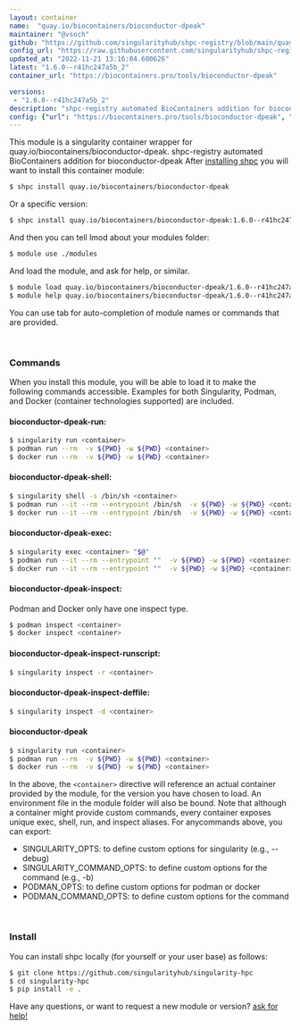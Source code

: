 ```yaml
---
layout: container
name:  "quay.io/biocontainers/bioconductor-dpeak"
maintainer: "@vsoch"
github: "https://github.com/singularityhub/shpc-registry/blob/main/quay.io/biocontainers/bioconductor-dpeak/container.yaml"
config_url: "https://raw.githubusercontent.com/singularityhub/shpc-registry/main/quay.io/biocontainers/bioconductor-dpeak/container.yaml"
updated_at: "2022-11-21 13:16:04.600626"
latest: "1.6.0--r41hc247a5b_2"
container_url: "https://biocontainers.pro/tools/bioconductor-dpeak"

versions:
 - "1.6.0--r41hc247a5b_2"
description: "shpc-registry automated BioContainers addition for bioconductor-dpeak"
config: {"url": "https://biocontainers.pro/tools/bioconductor-dpeak", "maintainer": "@vsoch", "description": "shpc-registry automated BioContainers addition for bioconductor-dpeak", "latest": {"1.6.0--r41hc247a5b_2": "sha256:b6394320d506fb0a5f7e5423f0ae157f0df50812ff6f80395fc7b94a1dde1acd"}, "tags": {"1.6.0--r41hc247a5b_2": "sha256:b6394320d506fb0a5f7e5423f0ae157f0df50812ff6f80395fc7b94a1dde1acd"}, "docker": "quay.io/biocontainers/bioconductor-dpeak"}
---
```


This module is a singularity container wrapper for quay.io/biocontainers/bioconductor-dpeak.
shpc-registry automated BioContainers addition for bioconductor-dpeak
After [installing shpc](#install) you will want to install this container module:


```bash
$ shpc install quay.io/biocontainers/bioconductor-dpeak
```

Or a specific version:

```bash
$ shpc install quay.io/biocontainers/bioconductor-dpeak:1.6.0--r41hc247a5b_2
```

And then you can tell lmod about your modules folder:

```bash
$ module use ./modules
```

And load the module, and ask for help, or similar.

```bash
$ module load quay.io/biocontainers/bioconductor-dpeak/1.6.0--r41hc247a5b_2
$ module help quay.io/biocontainers/bioconductor-dpeak/1.6.0--r41hc247a5b_2
```

You can use tab for auto-completion of module names or commands that are provided.

<br>

### Commands

When you install this module, you will be able to load it to make the following commands accessible.
Examples for both Singularity, Podman, and Docker (container technologies supported) are included.

#### bioconductor-dpeak-run:

```bash
$ singularity run <container>
$ podman run --rm  -v ${PWD} -w ${PWD} <container>
$ docker run --rm  -v ${PWD} -w ${PWD} <container>
```

#### bioconductor-dpeak-shell:

```bash
$ singularity shell -s /bin/sh <container>
$ podman run --it --rm --entrypoint /bin/sh  -v ${PWD} -w ${PWD} <container>
$ docker run --it --rm --entrypoint /bin/sh  -v ${PWD} -w ${PWD} <container>
```

#### bioconductor-dpeak-exec:

```bash
$ singularity exec <container> "$@"
$ podman run --it --rm --entrypoint ""  -v ${PWD} -w ${PWD} <container> "$@"
$ docker run --it --rm --entrypoint ""  -v ${PWD} -w ${PWD} <container> "$@"
```

#### bioconductor-dpeak-inspect:

Podman and Docker only have one inspect type.

```bash
$ podman inspect <container>
$ docker inspect <container>
```

#### bioconductor-dpeak-inspect-runscript:

```bash
$ singularity inspect -r <container>
```

#### bioconductor-dpeak-inspect-deffile:

```bash
$ singularity inspect -d <container>
```



#### bioconductor-dpeak

```bash
$ singularity run <container>
$ podman run --rm  -v ${PWD} -w ${PWD} <container>
$ docker run --rm  -v ${PWD} -w ${PWD} <container>
```


In the above, the `<container>` directive will reference an actual container provided
by the module, for the version you have chosen to load. An environment file in the
module folder will also be bound. Note that although a container
might provide custom commands, every container exposes unique exec, shell, run, and
inspect aliases. For anycommands above, you can export:

 - SINGULARITY_OPTS: to define custom options for singularity (e.g., --debug)
 - SINGULARITY_COMMAND_OPTS: to define custom options for the command (e.g., -b)
 - PODMAN_OPTS: to define custom options for podman or docker
 - PODMAN_COMMAND_OPTS: to define custom options for the command

<br>

### Install

You can install shpc locally (for yourself or your user base) as follows:

```bash
$ git clone https://github.com/singularityhub/singularity-hpc
$ cd singularity-hpc
$ pip install -e .
```

Have any questions, or want to request a new module or version? [ask for help!](https://github.com/singularityhub/singularity-hpc/issues)